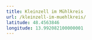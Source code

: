 ```yaml
---
title: Kleinzell im Mühlkreis
url: /kleinzell-im-muehlkreis/
latitude: 48.4563846
longitude: 13.992082100000001
---
```

